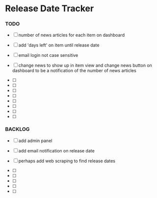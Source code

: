 # Release Date Tracker

### TODO

* [ ] number of news articles for each item on dashboard

* [ ] add 'days left' on item until release date

* [ ] email login not case sensitive

* [ ] change news to show up in item view and change news button on dashboard to be a notification of the number of news articles

* [ ] 

* [ ] 

* [ ] 

* [ ] 

* [ ] 

* [ ] 

* [ ] 

* [ ] 


### BACKLOG
* [ ] add admin panel

* [ ] add email notification on release date

* [ ] perhaps add web scraping to find release dates

* [ ] 

* [ ] 

* [ ] 

* [ ] 

* [ ] 

